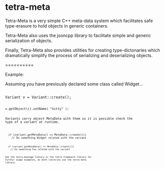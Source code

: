 tetra-meta
==========

Tetra-Meta is a very simple C++ meta-data system which facilitates safe type-erasure to hold objects in generic containers.

Tetra-Meta also uses the jsoncpp library to facilitate simple and generic serialization of objects.

Finally, Tetra-Meta also provides utilities for creating type-dictonaries which dramatically simplify the process
of serializing and deserializing objects.

==========

Example:

Assuming you have previously declared some class called Widget...

<code>
Variant v = Variant::create<Widget>();

<code>
v.getObject\<Widget\>().setName( "kitty" );

Variants carry object MetaData with them so it is possible check the type of a variant at runtime.

<code>
  if (variant.getMetaData() == MetaData::create\<Widget\>())
    // Do something Widget related with the variant
  
<code>
  if (variant.getMetaData() == MetaData::create\<Foo\>())
    // Do something Foo related with the variant

See the tetra-message library or the tetra-framework library for furthur usage examples, as both libraries use the
tetra-meta library.
